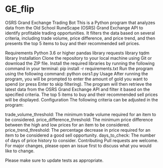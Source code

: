 # GE_flip
OSRS Grand Exchange Trading Bot
This is a Python program that analyzes data from the Old School RuneScape (OSRS) Grand Exchange API to identify profitable trading opportunities. It filters the data based on several criteria, including trade volume, price difference, and price trend, and then presents the top 5 items to buy and their recommended sell prices.

Requirements
Python 3.6 or higher
pandas library
requests library
tqdm library
Installation
Clone the repository to your local machine using Git or download the ZIP file.
Install the required libraries by running the following command in your terminal: pip install -r requirements.txt
Run the program using the following command: python osrs1.py
Usage
After running the program, you will be prompted to enter the amount of gold you want to spend (or press Enter to skip filtering).
The program will then retrieve the latest data from the OSRS Grand Exchange API and filter it based on the specified criteria.
The top 5 items to buy and their recommended sell prices will be displayed.
Configuration
The following criteria can be adjusted in the program:

trade_volume_threshold: The minimum trade volume required for an item to be considered.
price_difference_threshold: The minimum price difference between the high and low prices for an item to be considered.
price_trend_threshold: The percentage decrease in price required for an item to be considered a good sell opportunity.
days_to_check: The number of days of price history to consider.
Contributing
Pull requests are welcome. For major changes, please open an issue first to discuss what you would like to change.

Please make sure to update tests as appropriate.
